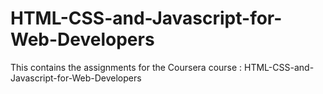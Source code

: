 # HTML-CSS-and-Javascript-for-Web-Developers
This contains the assignments for the Coursera course : HTML-CSS-and-Javascript-for-Web-Developers
